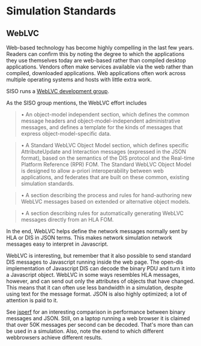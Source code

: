 # Simulation Standards

## WebLVC

Web-based technology has become highly compelling in the last few years. Readers can confirm this by noting the degree to which the applications they use themselves today are web-based rather than compiled desktop applications. Vendors often make services available via the web rather than compiled, downloaded applications. Web applications often work across multiple operating systems and hosts with little extra work.

SISO runs a [WebLVC development group](https://www.sisostds.org/StandardsActivities/DevelopmentGroups/WebLVCPDG.aspx).

As the SISO group mentions, the WebLVC effort includes

>• An object-model independent section, which defines the common message headers and object-model-independent administrative messages, and defines a template for the kinds of messages that express object-model-specific data.

>• A Standard WebLVC Object Model section, which defines specific AttributeUpdate and Interaction messages (expressed in the JSON format), based on the semantics of the DIS protocol and the Real-time Platform Reference (RPR) FOM.  The Standard WebLVC Object Model is designed to allow a-priori interoperability between web applications, and federates that are built on these common, existing simulation standards.

>• A section describing the process and rules for hand-authoring new WebLVC messages based on extended or alternative object models.

>• A section describing rules for automatically generating WebLVC messages directly from an HLA FOM.

In the end, WebLVC helps define the network messages normally sent by HLA or DIS in JSON terms. This makes network simulation network messages easy to interpret in Javascript.

WebLVC is interesting, but remember that it also possible to send standard DIS messages to Javascript running inside the web page. The open-dis implementation of Javascript DIS can decode the binary PDU and turn it into a Javascript object. WebLVC in some ways resembles HLA messages, however, and can send out only the attributes of objects that have changed. This means that it can often use less bandwidth in a simulation, despite using text for the message format. JSON is also highly optimized; a lot of attention is paid to it.

See [jsperf](https://jsperf.com/javascript-dis-native-vs-json/2) for an interesting comparison in performance between binary messages and JSON. Still, on a laptop running a web browser it is claimed that over 50K messages per second can be decoded. That's more than can be used in a simulation. Also, note the extend to which different webbrowsers achieve different results.

